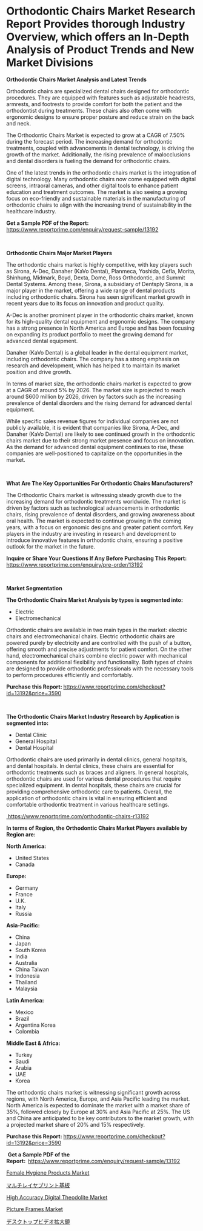 <p><h1>Orthodontic Chairs Market Research Report Provides thorough Industry Overview, which offers an In-Depth Analysis of Product Trends and New Market Divisions</h1></p><p><strong>Orthodontic Chairs Market Analysis and Latest Trends</strong></p>
<p><p>Orthodontic chairs are specialized dental chairs designed for orthodontic procedures. They are equipped with features such as adjustable headrests, armrests, and footrests to provide comfort for both the patient and the orthodontist during treatments. These chairs also often come with ergonomic designs to ensure proper posture and reduce strain on the back and neck.</p><p>The Orthodontic Chairs Market is expected to grow at a CAGR of 7.50% during the forecast period. The increasing demand for orthodontic treatments, coupled with advancements in dental technology, is driving the growth of the market. Additionally, the rising prevalence of malocclusions and dental disorders is fueling the demand for orthodontic chairs.</p><p>One of the latest trends in the orthodontic chairs market is the integration of digital technology. Many orthodontic chairs now come equipped with digital screens, intraoral cameras, and other digital tools to enhance patient education and treatment outcomes. The market is also seeing a growing focus on eco-friendly and sustainable materials in the manufacturing of orthodontic chairs to align with the increasing trend of sustainability in the healthcare industry.</p></p>
<p><strong>Get a Sample PDF of the Report:&nbsp;</strong> <a href="https://www.reportprime.com/enquiry/request-sample/13192">https://www.reportprime.com/enquiry/request-sample/13192</a></p>
<p>&nbsp;</p>
<p><strong>Orthodontic Chairs Major Market Players</strong></p>
<p><p>The orthodontic chairs market is highly competitive, with key players such as Sirona, A-Dec, Danaher (KaVo Dental), Planmeca, Yoshida, Cefla, Morita, Shinhung, Midmark, Boyd, Dexta, Dome, Ross Orthodontic, and Summit Dental Systems. Among these, Sirona, a subsidiary of Dentsply Sirona, is a major player in the market, offering a wide range of dental products including orthodontic chairs. Sirona has seen significant market growth in recent years due to its focus on innovation and product quality.</p><p>A-Dec is another prominent player in the orthodontic chairs market, known for its high-quality dental equipment and ergonomic designs. The company has a strong presence in North America and Europe and has been focusing on expanding its product portfolio to meet the growing demand for advanced dental equipment.</p><p>Danaher (KaVo Dental) is a global leader in the dental equipment market, including orthodontic chairs. The company has a strong emphasis on research and development, which has helped it to maintain its market position and drive growth.</p><p>In terms of market size, the orthodontic chairs market is expected to grow at a CAGR of around 5% by 2026. The market size is projected to reach around $600 million by 2026, driven by factors such as the increasing prevalence of dental disorders and the rising demand for advanced dental equipment.</p><p>While specific sales revenue figures for individual companies are not publicly available, it is evident that companies like Sirona, A-Dec, and Danaher (KaVo Dental) are likely to see continued growth in the orthodontic chairs market due to their strong market presence and focus on innovation. As the demand for advanced dental equipment continues to rise, these companies are well-positioned to capitalize on the opportunities in the market.</p></p>
<p>&nbsp;</p>
<p><strong>What Are The Key Opportunities For Orthodontic Chairs Manufacturers?</strong></p>
<p><p>The Orthodontic Chairs market is witnessing steady growth due to the increasing demand for orthodontic treatments worldwide. The market is driven by factors such as technological advancements in orthodontic chairs, rising prevalence of dental disorders, and growing awareness about oral health. The market is expected to continue growing in the coming years, with a focus on ergonomic designs and greater patient comfort. Key players in the industry are investing in research and development to introduce innovative features in orthodontic chairs, ensuring a positive outlook for the market in the future.</p></p>
<p><strong>Inquire or Share Your Questions If Any Before Purchasing This Report:</strong> <a href="https://www.reportprime.com/enquiry/pre-order/13192">https://www.reportprime.com/enquiry/pre-order/13192</a></p>
<p>&nbsp;</p>
<p><strong>Market Segmentation</strong></p>
<p><strong>The Orthodontic Chairs Market Analysis by types is segmented into:</strong></p>
<p><ul><li>Electric</li><li>Electromechanical</li></ul></p>
<p><p>Orthodontic chairs are available in two main types in the market: electric chairs and electromechanical chairs. Electric orthodontic chairs are powered purely by electricity and are controlled with the push of a button, offering smooth and precise adjustments for patient comfort. On the other hand, electromechanical chairs combine electric power with mechanical components for additional flexibility and functionality. Both types of chairs are designed to provide orthodontic professionals with the necessary tools to perform procedures efficiently and comfortably.</p></p>
<p><strong>Purchase this Report:&nbsp;</strong><a href="https://www.reportprime.com/checkout?id=13192&price=3590">https://www.reportprime.com/checkout?id=13192&price=3590</a></p>
<p>&nbsp;</p>
<p><strong>The Orthodontic Chairs Market Industry Research by Application is segmented into:</strong></p>
<p><ul><li>Dental Clinic</li><li>General Hospital</li><li>Dental Hospital</li></ul></p>
<p><p>Orthodontic chairs are used primarily in dental clinics, general hospitals, and dental hospitals. In dental clinics, these chairs are essential for orthodontic treatments such as braces and aligners. In general hospitals, orthodontic chairs are used for various dental procedures that require specialized equipment. In dental hospitals, these chairs are crucial for providing comprehensive orthodontic care to patients. Overall, the application of orthodontic chairs is vital in ensuring efficient and comfortable orthodontic treatment in various healthcare settings.</p></p>
<p><a href="https://www.reportprime.com/orthodontic-chairs-r13192">&nbsp;https://www.reportprime.com/orthodontic-chairs-r13192</a></p>
<p><strong>In terms of Region, the Orthodontic Chairs Market Players available by Region are:</strong></p>
<p>
    <p> <strong> North America: </strong>
        <ul>
            <li>United States</li>
            <li>Canada</li>
        </ul>
        </p> 
    <p> <strong> Europe: </strong>
        <ul>
            <li>Germany</li>
            <li>France</li>
            <li>U.K.</li>
            <li>Italy</li>
            <li>Russia</li>
        </ul>
        </p> 
    <p> <strong> Asia-Pacific: </strong>
        <ul>
            <li>China</li>
            <li>Japan</li>
            <li>South Korea</li>
            <li>India</li>
            <li>Australia</li>
            <li>China Taiwan</li>
            <li>Indonesia</li>
            <li>Thailand</li>
            <li>Malaysia</li>
        </ul>
        </p> 
    <p> <strong> Latin America: </strong>
        <ul>
            <li>Mexico</li>
            <li>Brazil</li>
            <li>Argentina Korea</li>
            <li>Colombia</li>
        </ul>
        </p> 
    <p> <strong> Middle East & Africa: </strong>
        <ul>
            <li>Turkey</li>
            <li>Saudi</li>
            <li>Arabia</li>
            <li>UAE</li>
            <li>Korea</li>
        </ul>
    </p>
    </p>
<p><p>The orthodontic chairs market is witnessing significant growth across regions, with North America, Europe, and Asia Pacific leading the market. North America is expected to dominate the market with a market share of 35%, followed closely by Europe at 30% and Asia Pacific at 25%. The US and China are anticipated to be key contributors to the market growth, with a projected market share of 20% and 15% respectively.</p></p>
<p><strong>Purchase this Report: </strong><a href="https://www.reportprime.com/checkout?id=13192&price=3590">https://www.reportprime.com/checkout?id=13192&price=3590</a></p>
<p>&nbsp;<strong>Get a Sample PDF of the Report:&nbsp;&nbsp;</strong><a href="https://www.reportprime.com/enquiry/request-sample/13192">https://www.reportprime.com/enquiry/request-sample/13192</a></p>
<p><strong></strong></p>
<p><p><a href="https://github.com/Alonsoolds3wq1d81czn8rbol/Market-Research-Report-List-2/blob/main/female-hygiene-products-market.md">Female Hygiene Products Market</a></p><p><a href="https://github.com/charm854/Market-Research-Report-List-1/blob/main/963267176705.md">マルチレイヤプリント基板</a></p><p><a href="https://www.linkedin.com/pulse/global-high-accuracy-digital-theodolite-market-types-applications-wlzme">High Accuracy Digital Theodolite Market</a></p><p><a href="https://issuu.com/reportprime-2/docs/picture-frames-market-size-2030.pptx">Picture Frames Market</a></p><p><a href="https://medium.com/@byroalenzuela76845/%E3%83%87%E3%82%B9%E3%82%AF%E3%83%88%E3%83%83%E3%83%97%E3%83%93%E3%83%87%E3%82%AA%E6%8B%A1%E5%A4%A7%E9%8F%A1%E5%B8%82%E5%A0%B4-%E5%B8%82%E5%A0%B4%E3%81%AEcagr-%E5%B8%82%E5%A0%B4%E3%83%88%E3%83%AC%E3%83%B3%E3%83%89-%E3%81%8A%E3%82%88%E3%81%B3%E6%88%90%E9%95%B7%E6%88%A6%E7%95%A5%E3%81%AB%E9%96%A2%E3%81%99%E3%82%8B%E6%B4%9E%E5%AF%9F-4a641746c2de">デスクトップビデオ拡大鏡</a></p></p>